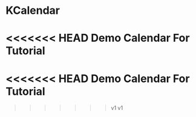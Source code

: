 # KCalendar
<<<<<<< HEAD
Demo Calendar For Tutorial
=======
<<<<<<< HEAD
Demo Calendar For Tutorial
=======
>>>>>>> v1
>>>>>>> v1
